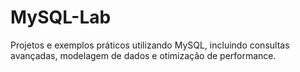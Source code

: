 # MySQL-Lab
 Projetos e exemplos práticos utilizando MySQL, incluindo consultas avançadas, modelagem de dados e otimização de performance.

